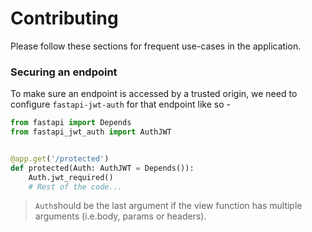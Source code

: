 # Contributing

Please follow these sections for frequent use-cases in the application.


### Securing an endpoint
To make sure an endpoint is accessed by a trusted origin, we need to configure
`fastapi-jwt-auth` for that endpoint like so -

```python
from fastapi import Depends
from fastapi_jwt_auth import AuthJWT


@app.get('/protected')
def protected(Auth: AuthJWT = Depends()):
    Auth.jwt_required()
    # Rest of the code...
```

> `Auth`should be the last argument if the view function has multiple arguments (i.e.body, params or headers).
